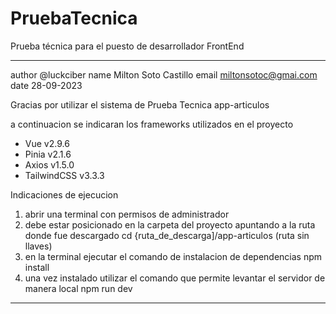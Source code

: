 # PruebaTecnica
Prueba técnica para el puesto de desarrollador FrontEnd

---------------------------------------------------------------------------------------------------
author  @luckciber
name    Milton Soto Castillo
email   miltonsotoc@gmai.com
date    28-09-2023

Gracias por utilizar el sistema de Prueba Tecnica app-articulos

a continuacion se indicaran los frameworks utilizados en el proyecto

* Vue v2.9.6
* Pinia v2.1.6
* Axios v1.5.0 
* TailwindCSS v3.3.3

Indicaciones de ejecucion

1. abrir una terminal con permisos de administrador
2. debe estar posicionado en la carpeta del proyecto apuntando a la ruta donde fue descargado
    cd {ruta_de_descarga]/app-articulos (ruta sin llaves)
3. en la terminal ejecutar el comando de instalacion de dependencias
    npm install
4. una vez instalado utilizar el comando que permite levantar el servidor de manera local
    npm run dev


--------------------------------------------------------------------------------------------------

